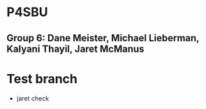 # P4SBU
## Group 6: Dane Meister, Michael Lieberman, Kalyani Thayil, Jaret McManus

# Test branch
- jaret check

